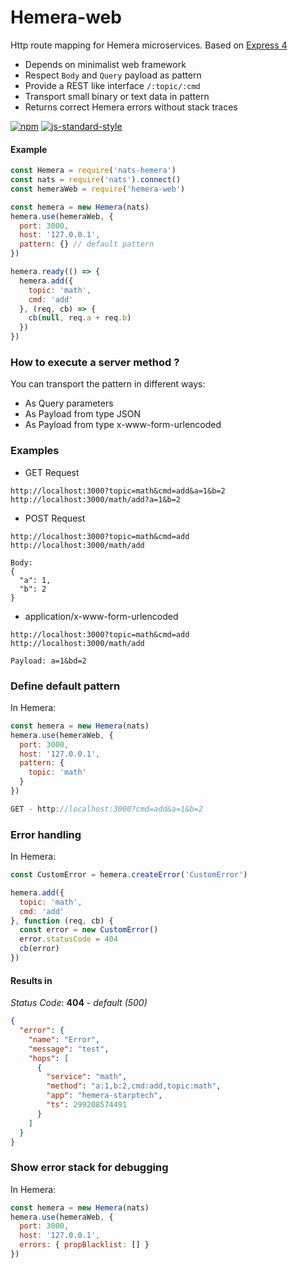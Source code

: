 # Hemera-web
Http route mapping for Hemera microservices. Based on [Express 4](https://github.com/expressjs/express)

- Depends on minimalist web framework
- Respect `Body` and `Query` payload as pattern
- Provide a REST like interface `/:topic/:cmd`
- Transport small binary or text data in pattern
- Returns correct Hemera errors without stack traces

[![npm](https://img.shields.io/npm/v/hemera-web.svg?maxAge=3600)](https://www.npmjs.com/package/hemera-web)
[![js-standard-style](https://img.shields.io/badge/code%20style-standard-brightgreen.svg)](http://standardjs.com)

#### Example

```js
const Hemera = require('nats-hemera')
const nats = require('nats').connect()
const hemeraWeb = require('hemera-web')

const hemera = new Hemera(nats)
hemera.use(hemeraWeb, {
  port: 3000,
  host: '127.0.0.1',
  pattern: {} // default pattern
})

hemera.ready(() => {
  hemera.add({
    topic: 'math',
    cmd: 'add'
  }, (req, cb) => {
    cb(null, req.a + req.b)
  })
})
```

### How to execute a server method ?

You can transport the pattern in different ways:

- As Query parameters
- As Payload from type JSON
- As Payload from type x-www-form-urlencoded

### Examples

- GET Request
```
http://localhost:3000?topic=math&cmd=add&a=1&b=2
http://localhost:3000/math/add?a=1&b=2
```
- POST Request
```
http://localhost:3000?topic=math&cmd=add
http://localhost:3000/math/add

Body:
{
  "a": 1,
  "b": 2
}
```
- application/x-www-form-urlencoded
```
http://localhost:3000?topic=math&cmd=add
http://localhost:3000/math/add

Payload: a=1&bd=2
```
### Define default pattern

In Hemera:
```js
const hemera = new Hemera(nats)
hemera.use(hemeraWeb, {
  port: 3000,
  host: '127.0.0.1',
  pattern: {
    topic: 'math'
  }
})

GET - http://localhost:3000?cmd=add&a=1&b=2
```

### Error handling

In Hemera:
```js
const CustomError = hemera.createError('CustomError')

hemera.add({
  topic: 'math',
  cmd: 'add'
}, function (req, cb) {
  const error = new CustomError()
  error.statusCode = 404
  cb(error)
})
```
#### Results in
_Status Code_: __404__ - _default (500)_
```json
{
  "error": {
    "name": "Error",
    "message": "test",
    "hops": [
      {
        "service": "math",
        "method": "a:1,b:2,cmd:add,topic:math",
        "app": "hemera-starptech",
        "ts": 299208574491
      }
    ]
  }
}
```

### Show error stack for debugging

In Hemera:
```js
const hemera = new Hemera(nats)
hemera.use(hemeraWeb, {
  port: 3000,
  host: '127.0.0.1',
  errors: { propBlacklist: [] }
})
```

